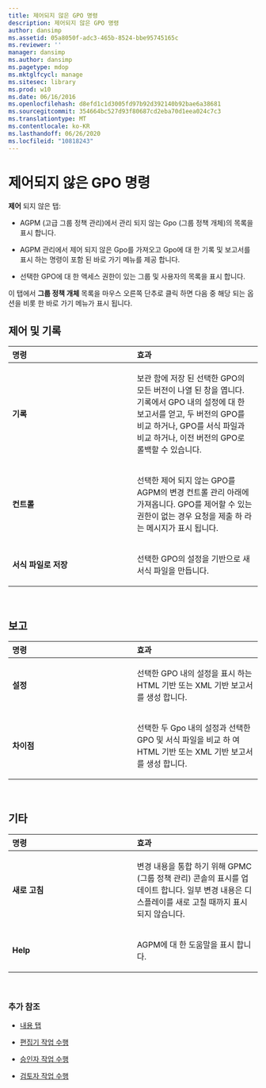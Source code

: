 ```yaml
---
title: 제어되지 않은 GPO 명령
description: 제어되지 않은 GPO 명령
author: dansimp
ms.assetid: 05a8050f-adc3-465b-8524-bbe95745165c
ms.reviewer: ''
manager: dansimp
ms.author: dansimp
ms.pagetype: mdop
ms.mktglfcycl: manage
ms.sitesec: library
ms.prod: w10
ms.date: 06/16/2016
ms.openlocfilehash: d8efd1c1d3005fd97b92d392140b92bae6a38681
ms.sourcegitcommit: 354664bc527d93f80687cd2eba70d1eea024c7c3
ms.translationtype: MT
ms.contentlocale: ko-KR
ms.lasthandoff: 06/26/2020
ms.locfileid: "10818243"
---
```

# 제어되지 않은 GPO 명령


**제어** 되지 않은 탭:

-   AGPM (고급 그룹 정책 관리)에서 관리 되지 않는 Gpo (그룹 정책 개체)의 목록을 표시 합니다.

-   AGPM 관리에서 제어 되지 않은 Gpo를 가져오고 Gpo에 대 한 기록 및 보고서를 표시 하는 명령이 포함 된 바로 가기 메뉴를 제공 합니다.

-   선택한 GPO에 대 한 액세스 권한이 있는 그룹 및 사용자의 목록을 표시 합니다.

이 탭에서 **그룹 정책 개체** 목록을 마우스 오른쪽 단추로 클릭 하면 다음 중 해당 되는 옵션을 비롯 한 바로 가기 메뉴가 표시 됩니다.

## 제어 및 기록


<table>
<colgroup>
<col width="50%" />
<col width="50%" />
</colgroup>
<thead>
<tr class="header">
<th align="left">명령</th>
<th align="left">효과</th>
</tr>
</thead>
<tbody>
<tr class="odd">
<td align="left"><p><strong>기록</strong></p></td>
<td align="left"><p>보관 함에 저장 된 선택한 GPO의 모든 버전이 나열 된 창을 엽니다. 기록에서 GPO 내의 설정에 대 한 보고서를 얻고, 두 버전의 GPO를 비교 하거나, GPO를 서식 파일과 비교 하거나, 이전 버전의 GPO로 롤백할 수 있습니다.</p></td>
</tr>
<tr class="even">
<td align="left"><p><strong>컨트롤</strong></p></td>
<td align="left"><p>선택한 제어 되지 않는 GPO를 AGPM의 변경 컨트롤 관리 아래에 가져옵니다. GPO를 제어할 수 있는 권한이 없는 경우 요청을 제출 하 라는 메시지가 표시 됩니다.</p></td>
</tr>
<tr class="odd">
<td align="left"><p><strong>서식 파일로 저장</strong></p></td>
<td align="left"><p>선택한 GPO의 설정을 기반으로 새 서식 파일을 만듭니다.</p></td>
</tr>
</tbody>
</table>

 

## 보고


<table>
<colgroup>
<col width="50%" />
<col width="50%" />
</colgroup>
<thead>
<tr class="header">
<th align="left">명령</th>
<th align="left">효과</th>
</tr>
</thead>
<tbody>
<tr class="odd">
<td align="left"><p><strong>설정</strong></p></td>
<td align="left"><p>선택한 GPO 내의 설정을 표시 하는 HTML 기반 또는 XML 기반 보고서를 생성 합니다.</p></td>
</tr>
<tr class="even">
<td align="left"><p><strong>차이점</strong></p></td>
<td align="left"><p>선택한 두 Gpo 내의 설정과 선택한 GPO 및 서식 파일을 비교 하 여 HTML 기반 또는 XML 기반 보고서를 생성 합니다.</p></td>
</tr>
</tbody>
</table>

 

## 기타


<table>
<colgroup>
<col width="50%" />
<col width="50%" />
</colgroup>
<thead>
<tr class="header">
<th align="left">명령</th>
<th align="left">효과</th>
</tr>
</thead>
<tbody>
<tr class="odd">
<td align="left"><p><strong>새로 고침</strong></p></td>
<td align="left"><p>변경 내용을 통합 하기 위해 GPMC (그룹 정책 관리) 콘솔의 표시를 업데이트 합니다. 일부 변경 내용은 디스플레이를 새로 고칠 때까지 표시 되지 않습니다.</p></td>
</tr>
<tr class="even">
<td align="left"><p><strong>Help</strong></p></td>
<td align="left"><p>AGPM에 대 한 도움말을 표시 합니다.</p></td>
</tr>
</tbody>
</table>

 

### 추가 참조

-   [내용 탭](contents-tab-agpm40.md)

-   [편집기 작업 수행](performing-editor-tasks-agpm40.md)

-   [승인자 작업 수행](performing-approver-tasks-agpm40.md)

-   [검토자 작업 수행](performing-reviewer-tasks-agpm40.md)

 

 





